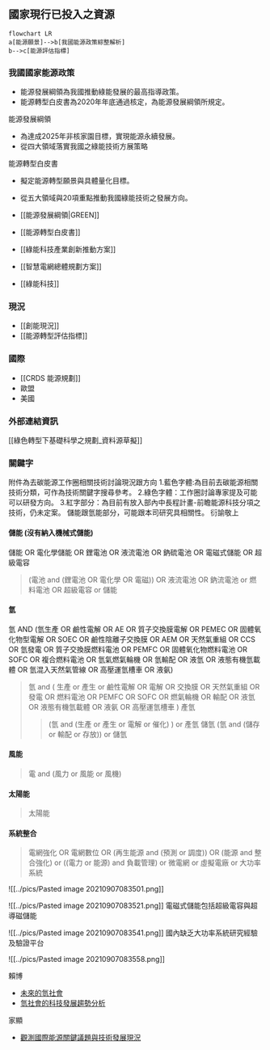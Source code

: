 ## 國家現行已投入之資源

```mermaid
flowchart LR
a[能源願景]-->b[我國能源政策綜整解析]
b-->c[能源評估指標]
```



### 我國國家能源政策
- 能源發展綱領為我國推動綠能發展的最高指導政策。
- 能源轉型白皮書為2020年年底通過核定，為能源發展綱領所規定。

能源發展綱領
- 為達成2025年非核家園目標，實現能源永續發展。
- 從四大領域落實我國之綠能技術方展策略
   
能源轉型白皮書
- 擬定能源轉型願景與具體量化目標。
- 從五大領域與20項重點推動我國綠能技術之發展方向。


- [[能源發展綱領|GREEN]]
- [[能源轉型白皮書]]
- [[綠能科技產業創新推動方案]]
- [[智慧電網總體規劃方案]]
- [[綠能科技]]

### 現況
- [[創能現況]]
- [[能源轉型評估指標]]


### 國際
- [[CRDS 能源規劃]]
- 歐盟
- 美國

### 外部連結資訊
[[綠色轉型下基礎科學之規劃_資料源草擬]]

### 關鍵字
附件為去碳能源工作圈相關技術討論現況跟方向
1.藍色字體:為目前去碳能源相關技術分類，可作為技術關鍵字搜尋參考。
2.綠色字體：工作圈討論專家提及可能可以研發方向。
3.紅字部分：為目前有放入部內中長程計畫-前瞻能源科技分項之技術，仍未定案。
儲能跟氫能部分，可能跟本司研究具相關性。
衍諭敬上

#### 儲能  (沒有納入機械式儲能)
儲能 OR 電化學儲能 OR 鋰電池 OR 液流電池 OR 鈉硫電池 OR 電磁式儲能 OR 超級電容

> (電池 and (鋰電池 OR 電化學 OR 電磁)) OR 液流電池 OR 鈉流電池 or 燃料電池 OR 超級電容 or 儲能

#### 氫
氫 AND (氫生產 OR 鹼性電解 OR AE OR 質子交換膜電解 OR PEMEC OR 固體氧化物型電解 OR SOEC OR 鹼性陰離子交換膜 OR AEM OR 天然氣重組 OR CCS OR 氫發電 OR 質子交換膜燃料電池 OR PEMFC OR 固體氧化物燃料電池 OR SOFC OR 複合燃料電池 OR 氫氣燃氣輪機 OR 氫輸配 OR 液氫 OR 液態有機氫載體 OR 氫混入天然氣管線 OR 高壓運氫槽車 OR 液氨)

> 氫 and ( 生產 or 產生 or 鹼性電解 OR 電解 OR 交換膜 OR 天然氣重組 OR 發電 OR 燃料電池 OR PEMFC OR SOFC OR 燃氣輪機  OR 輸配 OR 液氫 OR 液態有機氫載體 OR 液氨 OR 高壓運氫槽車 )
> 產氫
> > (氫 and (生產 or 產生 or 電解 or 催化) ) or 產氫
> 儲氫
> > (氫 and (儲存 or 輸配 or 存放)) or 儲氫

#### 風能
> 電 and (風力 or 風能 or 風機)

#### 太陽能
> 太陽能

#### 系統整合
> 電網強化 OR 電網數位 OR (再生能源 and (預測 or 調度))  OR (能源 and 整合強化) or ((電力 or 能源) and 負載管理) or 微電網 or 虛擬電廠 or 大功率系統

![[../pics/Pasted image 20210907083501.png]]

![[../pics/Pasted image 20210907083521.png]]
電磁式儲能包括超級電容與超導磁儲能

![[../pics/Pasted image 20210907083541.png]]
   國內缺乏大功率系統研究經驗及驗證平台

![[../pics/Pasted image 20210907083558.png]]

賴博
- [未來的氫社會](https://portal.stpi.narl.org.tw/index?p=article&id=4b1141427395c699017395c756941e37)
- [氫社會的科技發展趨勢分析](https://payment.narlabs.org.tw/stpibooks/book/bookDetail?id=0000000054cc9ac001552f0d9b0371c4)

家顯 
- [觀測國際能源關鍵議題與技術發展現況](https://portal.stpi.narl.org.tw/index?p=article&id=4b1141427395c699017395c756b31fd9)



